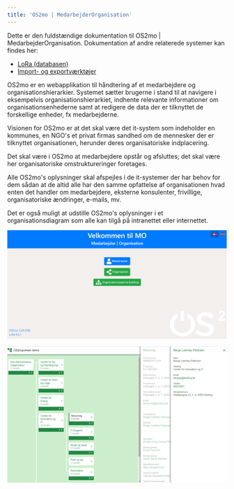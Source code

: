 ```yaml
---
title: 'OS2mo | MedarbejderOrganisation'
---
```


Dette er den fuldstændige dokumentation til OS2mo |
MedarbejderOrganisation. Dokumentation af andre relaterede systemer kan
findes her:

-   [LoRa (databasen)](https://mox.readthedocs.io/en/master/)
-   [Import- og
    exportværktøjer](https://os2mo-data-import-and-export.readthedocs.io/en/latest/)

OS2mo er en webapplikation til håndtering af et medarbejdere og
organisationshierarkier. Systemet sætter brugerne i stand til at navigere i eksempelvis organisationshierarkiet, indhente relevante
informationer om organisationsenhederne samt at redigere de
data der er tilknyttet de forskellige enheder, fx medarbejderne.

Visionen for OS2mo er at det skal være det it-system som indeholder en kommunes, en NGO's et privat firmas sandhed om de mennesker der er tilknyttet organisationen, herunder deres organisatoriske indplacering.

Det skal være i OS2mo at medarbejdere opstår og afsluttes; det skal være her organisatoriske omstruktureringer foretages.

Alle OS2mo's oplysninger skal afspejles i de it-systemer der har behov for dem sådan at de altid alle har den samme opfattelse af organisationen hvad enten det handler om medarbejdere, eksterne konsulenter, frivillige, organisatoriske ændringer, e-mails, mv.

Det er også muligt at udstille OS2mo's oplysninger i et organisationsdiagram som alle kan tilgå på intranettet eller internettet.

![image](graphics/ForsideOS2mo.png)

![image](graphics/orgview.png)
